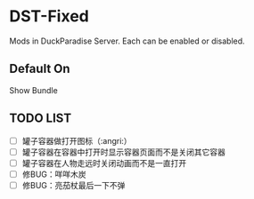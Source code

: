 # DST-Fixed

Mods in DuckParadise Server. Each can be enabled or disabled.

## Default On

Show Bundle

## TODO LIST
- [ ] 罐子容器做打开图标（:angri:）
- [ ] 罐子容器在容器中打开时显示容器页面而不是关闭其它容器
- [ ] 罐子容器在人物走远时关闭动画而不是一直打开
- [ ] 修BUG：咩咩木炭
- [ ] 修BUG：亮茄杖最后一下不弹
